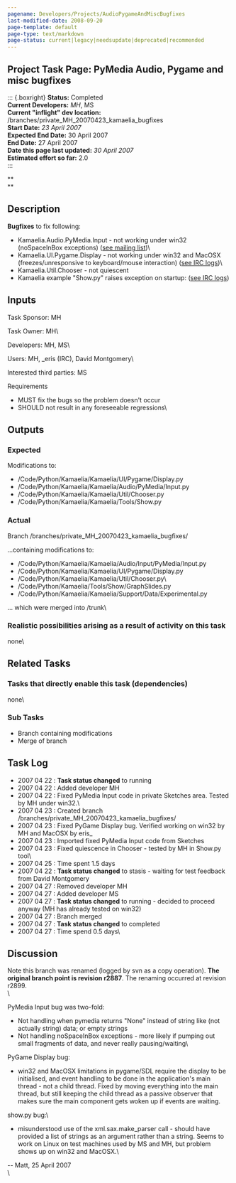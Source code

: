 ```yaml
---
pagename: Developers/Projects/AudioPygameAndMiscBugfixes
last-modified-date: 2008-09-20
page-template: default
page-type: text/markdown
page-status: current|legacy|needsupdate|deprecated|recommended
---
```

Project Task Page: PyMedia Audio, Pygame and misc bugfixes 
----------------------------------------------------------

::: {.boxright}
**Status:** Completed\
**Current Developers:** *MH*, MS\
**Current \"inflight\" dev location:**
/branches/private\_MH\_20070423\_kamaelia\_bugfixes\
**Start Date:** *23 April 2007*\
**Expected End Date:** 30 April 2007\
**End Date:** 27 April 2007\
**Date this page last updated:** *30 April 2007*\
**Estimated effort so far:** 2.0\
:::

**\
**

**Description**
---------------

**Bugfixes** to fix following:

-   Kamaelia.Audio.PyMedia.Input - not working under win32 (noSpaceInBox
    exceptions) ([see mailing
    list](http://sourceforge.net/mailarchive/forum.php?thread_name=96d4cf580704181815u6b99f9acyef8d65e98b72633f%40mail.gmail.com&forum_name=kamaelia-list))\
-   Kamaelia.UI.Pygame.Display - not working under win32 and MacOSX
    (freezes/unresponsive to keyboard/mouse interaction) ([see IRC
    logs](http://koala.ilog.fr/twikiirc/bin/irclogger_log/kamaelia?date=2007-04-23,Mon&sel=15#l11))\
-   Kamaelia.Util.Chooser - not quiescent
-   Kamaelia example \"Show.py\" raises exception on startup: ([see IRC
    logs](http://koala.ilog.fr/twikiirc/bin/irclogger_log/kamaelia?date=2007-04-23,Mon&sel=226#l222))

Inputs
------

Task Sponsor: MH

Task Owner: MH\

Developers: MH, MS\

Users: MH, \_eris (IRC), David Montgomery\

Interested third parties: MS

Requirements

-   MUST fix the bugs so the problem doesn\'t occur
-   SHOULD not result in any foreseeable regressions\

Outputs
-------

### Expected

Modifications to:

-   /Code/Python/Kamaelia/Kamaelia/UI/Pygame/Display.py
-   /Code/Python/Kamaelia/Kamaelia/Audio/PyMedia/Input.py
-   /Code/Python/Kamaelia/Kamaelia/Util/Chooser.py
-   /Code/Python/Kamaelia/Kamaelia/Tools/Show.py

### Actual

Branch /branches/private\_MH\_20070423\_kamaelia\_bugfixes/

\...containing modifications to:

-   /Code/Python/Kamaelia/Kamaelia/Audio/Input/PyMedia/Input.py
-   /Code/Python/Kamaelia/Kamaelia/UI/Pygame/Display.py
-   /Code/Python/Kamaelia/Kamaelia/Util/Chooser.py\
-   /Code/Python/Kamaelia/Tools/Show/GraphSlides.py
-   /Code/Python/Kamaelia/Kamaelia/Support/Data/Experimental.py

\... which were merged into /trunk\

### Realistic possibilities arising as a result of activity on this task

none\

Related Tasks
-------------

### Tasks that directly enable this task (dependencies)

none\

### Sub Tasks

-   Branch containing modifications
-   Merge of branch

Task Log
--------

-   2007 04 22 : **Task status changed** to running
-   2007 04 22 : Added developer MH
-   2007 04 22 : Fixed PyMedia Input code in private Sketches area.
    Tested by MH under win32.\
-   2007 04 23 : Created branch
    /branches/private\_MH\_20070423\_kamaelia\_bugfixes/
-   2007 04 23 : Fixed PyGame Display bug. Verified working on win32 by
    MH and MacOSX by eris\_
-   2007 04 23 : Imported fixed PyMedia Input code from Sketches
-   2007 04 23 : Fixed quiescence in Chooser - tested by MH in Show.py
    tool\
-   2007 04 25 : Time spent 1.5 days
-   2007 04 22 : **Task status changed** to stasis - waiting for test
    feedback from David Montgomery
-   2007 04 27 : Removed developer MH
-   2007 04 27 : Added developer MS
-   2007 04 27 : **Task status changed** to running - decided to proceed
    anyway (MH has already tested on win32)
-   2007 04 27 : Branch merged
-   2007 04 27 : **Task status changed** to completed
-   2007 04 27 : Time spend 0.5 days\

Discussion
----------

Note this branch was renamed (logged by svn as a copy operation). **The
original branch point is revision r2887**. The renaming occurred at
revision r2899.\
\

PyMedia Input bug was two-fold:

-   Not handling when pymedia returns \"None\" instead of string like
    (not actually string) data; or empty strings
-   Not handling noSpaceInBox exceptions - more likely if pumping out
    small fragments of data, and never really pausing/waiting\

PyGame Display bug:

-   win32 and MacOSX limitations in pygame/SDL require the display to be
    initialised, and event handling to be done in the application\'s
    main thread - not a child thread. Fixed by moving everything into
    the main thread, but still keeping the child thread as a passive
    observer that makes sure the main component gets woken up if events
    are waiting.

show.py bug:\

-   misunderstood use of the xml.sax.make\_parser call - should have
    provided a list of strings as an argument rather than a string.
    Seems to work on Linux on test machines used by MS and MH, but
    problem shows up on win32 and MacOSX.\

\-- Matt, 25 April 2007\
\
